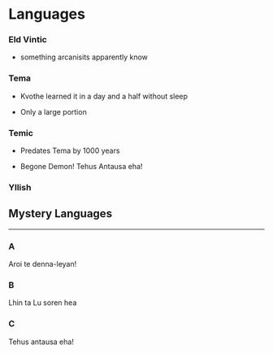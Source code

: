 # Languages

### Eld Vintic

* something arcanisits apparently know

### Tema

* Kvothe learned it in a day and a half without sleep

* Only a large portion


### Temic

* Predates Tema by 1000 years

* Begone Demon! Tehus Antausa eha!


### **Yllish**

## Mystery Languages

---

### A

Aroi te denna-leyan!

### B

Lhin ta Lu soren hea

### C

Tehus antausa eha!

